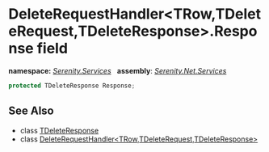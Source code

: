 # DeleteRequestHandler&lt;TRow,TDeleteRequest,TDeleteResponse&gt;.Response field
**namespace:** *[Serenity.Services](../../README.md#serenity.services-namespace)*   **assembly**: *[Serenity.Net.Services](../../README.md)*

```csharp
protected TDeleteResponse Response;
```

## See Also

* class [TDeleteResponse](../Serenity.Net.Services/../DeleteRequestHandler-3.TDeleteResponse.md)
* class [DeleteRequestHandler&lt;TRow,TDeleteRequest,TDeleteResponse&gt;](../DeleteRequestHandler-3.md)
